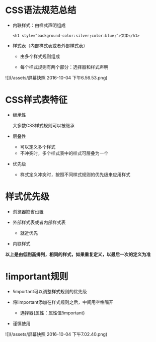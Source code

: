 # CSS语法规范总结

- 内联样式：由样式声明组成

      <h1 style=“background-color:silver;color:blue;”>文本</h1>
  
- 样式表（内部样式表或者外部样式表）

  - 由多个样式规则组成

  - 每个样式规则有两个部分：选择器和样式声明

 ![](/assets/屏幕快照 2016-10-04 下午6.56.53.png)

# CSS样式表特征

 - 继承性

   大多数CSS样式规则可以被继承

 - 层叠性

   - 可以定义多个样式
   - 不冲突时，多个样式表中的样式可层叠为一个

 - 优先级

   - 样式定义冲突时，按照不同样式规则的优先级来应用样式

# 样式优先级

- 浏览器缺省设置

- 外部样式表或者内部样式表

  - 就近优先

- 内联样式

**以上是由低到高排列，相同的样式，如果重复定义，以最后一次的定义为准**

# !important规则

 - !important可以调整样式规则的优先级

 - 将!important添加在样式规则之后，中间用空格隔开

   - 选择器{属性：属性值!important}

 - 谨慎使用

![](/assets/屏幕快照 2016-10-04 下午7.02.40.png)
   


